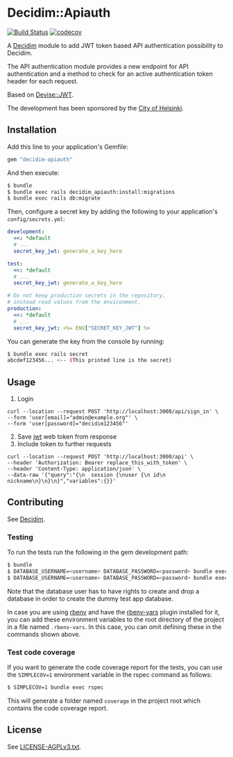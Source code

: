 # Decidim::Apiauth

[![Build Status](https://travis-ci.com/mainio/decidim-module-apiauth.svg?branch=master)](https://travis-ci.com/mainio/decidim-module-apiauth)
[![codecov](https://codecov.io/gh/mainio/decidim-module-apiauth/branch/master/graph/badge.svg)](https://codecov.io/gh/mainio/decidim-module-apiauth)

A [Decidim](https://github.com/decidim/decidim) module to add JWT token based
API authentication possibility to Decidim.

The API authentication module provides a new endpoint for API authentication and
a method to check for an active authentication token header for each request.

Based on [Devise::JWT](https://github.com/waiting-for-dev/devise-jwt).

The development has been sponsored by the
[City of Helsinki](https://www.hel.fi/).

## Installation

Add this line to your application's Gemfile:

```ruby
gem "decidim-apiauth"
```

And then execute:

```bash
$ bundle
$ bundle exec rails decidim_apiauth:install:migrations
$ bundle exec rails db:migrate
```

Then, configure a secret key by adding the following to your application's
`config/secrets.yml`:

```yaml
development:
  <<: *default
  # ...
  secret_key_jwt: generate_a_key_here

test:
  <<: *default
  # ...
  secret_key_jwt: generate_a_key_here

# Do not keep production secrets in the repository,
# instead read values from the environment.
production:
  <<: *default
  # ...
  secret_key_jwt: <%= ENV["SECRET_KEY_JWT"] %>
```

You can generate the key from the console by running:

```bash
$ bundle exec rails secret
abcdef123456... <-- (This printed line is the secret)
```

## Usage

1. Login
```
curl --location --request POST 'http://localhost:3000/api/sign_in' \
--form 'user[email]="admin@example.org"' \
--form 'user[password]="decidim123456"'
```
2. Save [jwt](https://jwt.io/introduction) web token from response
3. Include token to further requests
```
curl --location --request POST 'http://localhost:3000/api' \
--header 'Authorization: Bearer replace_this_with_token' \
--header 'Content-Type: application/json' \
--data-raw '{"query":"{\n  session {\nuser {\n id\n nickname\n}\n}\n}","variables":{}}'
```

## Contributing

See [Decidim](https://github.com/decidim/decidim).

### Testing

To run the tests run the following in the gem development path:

```bash
$ bundle
$ DATABASE_USERNAME=<username> DATABASE_PASSWORD=<password> bundle exec rake test_app
$ DATABASE_USERNAME=<username> DATABASE_PASSWORD=<password> bundle exec rspec
```

Note that the database user has to have rights to create and drop a database in
order to create the dummy test app database.

In case you are using [rbenv](https://github.com/rbenv/rbenv) and have the
[rbenv-vars](https://github.com/rbenv/rbenv-vars) plugin installed for it, you
can add these environment variables to the root directory of the project in a
file named `.rbenv-vars`. In this case, you can omit defining these in the
commands shown above.

### Test code coverage

If you want to generate the code coverage report for the tests, you can use
the `SIMPLECOV=1` environment variable in the rspec command as follows:

```bash
$ SIMPLECOV=1 bundle exec rspec
```

This will generate a folder named `coverage` in the project root which contains
the code coverage report.

## License

See [LICENSE-AGPLv3.txt](LICENSE-AGPLv3.txt).
